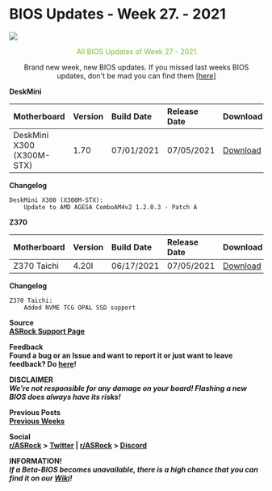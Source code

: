 # BIOS Updates - Week 27. - 2021

<img style="margin-left:auto;margin-right:auto;display: block;" src="/ASRockWiki/assets/img/includes/wiki/bios_updates.png">

<p style="text-align:center;color:#79bd28">All BIOS Updates of Week 27 - 2021</p>

<p style="text-align:center">Brand new week, new BIOS updates. If you missed last weeks BIOS updates, don't be mad you can find them <a href="https://new.reddit.com/r/ASRock/comments/o98gvx/weekly_bios_update_post_week_26_2021/" target="_blank">[here]</a></p>

**DeskMini**

|Motherboard|Version|Build Date|Release Date|Download|
|:-|:-|:-|:-|:-|
|DeskMini X300 (X300M-STX)|1.70|07/01/2021|07/05/2021|[Download](https://www.asrock.com/nettop/AMD/DeskMini%20X300%20Series/index.asp#BIOS)|

**Changelog**

    DeskMini X300 (X300M-STX):
        Update to AMD AGESA ComboAM4v2 1.2.0.3 - Patch A

**Z370**

|Motherboard|Version|Build Date|Release Date|Download|
|:-|:-|:-|:-|:-|
|Z370 Taichi|4.20I|06/17/2021|07/05/2021|[Download](https://www.asrock.com/MB/Intel/Z370%20Taichi/index.asp#BIOS)|

**Changelog**

    Z370 Taichi:
        Added NVME TCG OPAL SSD support

**Source**  
[**ASRock Support Page**](https://www.asrock.com/support/index.asp?cat=BIOS)

**Feedback**  
**Found a bug or an Issue and want to report it or just want to leave feedback? Do [here](https://event.asrock.com/tsd.asp)!**

**DISCLAIMER**  
***We're not responsible for any damage on your board! Flashing a new BIOS does always have its risks!***

**Previous Posts**  
[**Previous Weeks**](https://www.reddit.com/r/ASRock/?f=flair_name%3A%22BIOS%20Release%22)

**Social**  
**[r/ASRock](https://www.reddit.com/r/ASRock/) > [Twitter](https://twitter.com/redditASRock) | [r/ASRock](https://www.reddit.com/r/ASRock/) > [Discord](https://discord.gg/rFrMpxV)**

**INFORMATION!**  
***If a Beta-BIOS becomes unavailable, there is a high chance that you can find it on our [Wiki](https://botflakes.github.io/ASRockWiki/beta_bios/)!***